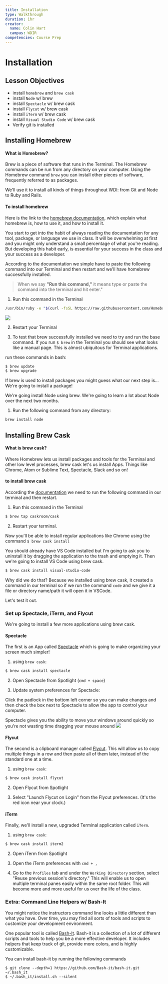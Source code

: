 ```yaml
---
title: Installation
type: Walkthrough
duration: 1hr
creator:
  name: Colin Hart
  campus: WDIR
competencies: Course Prep
---
```


# Installation

## Lesson Objectives

- install `homebrew` and `brew cask`
- install `Node` w/ brew
- install `Spectacle` w/ brew cask
- install `Flycut` w/ brew cask
- install `iTerm` w/ brew cask
- install `Visual Studio Code` w/ brew cask
- Verify git is installed


## Installing Homebrew
#### What is Homebrew?

Brew is a piece of software that runs in the Terminal. The Homebrew commands can be run from any directory on your computer. Using the Homebrew command `brew` you can install other pieces of software, frequently referred to as packages.

We'll use it to install all kinds of things throughout WDI: from Git and Node to Ruby and Rails.


#### To install homebrew

Here is the link to the [homebrew documentation](http://brew.sh/), which explain what homebrew is, how to use it, and how to install it.

You start to get into the habit of always reading the documentation for any tool, package, or language we use in class. It will be overwhelming at first and you might only understand a small percentage of what you're reading. But developing this habit early, is essential for your success in the class and your success as a developer.


According to the documentation we simple have to paste the following command into our Terminal and then restart and we'll have homebrew successfully installed.

> When we say **"Run this command,"** it means type or paste the command into the terminal and hit enter."

1. Run this command in the Terminal

  ```bash
  /usr/bin/ruby -e "$(curl -fsSL https://raw.githubusercontent.com/Homebrew/install/master/install)"
  ```

  ![](.md_resources/brew_install.gif)

2. Restart your Terminal

3. To test that brew successfully installed we need to try and run the base command. If you run `$ brew` in the Terminal you should see what looks like a manual page. This is almost ubiquitous for Terminal applications.

  run these commands in bash:

  ```bash
  $ brew update
  $ brew upgrade
  ```

If brew is used to install packages you might guess what our next step is... We're going to install a package!

We're going install Node using brew. We're going to learn a lot about Node over the next two months.

1. Run the following command from any directory:

  ```bash
  brew install node
  ```

## Installing Brew Cask
#### What is brew cask?

Where Homebrew lets us install packages and tools for the Terminal and other low level processes, brew cask let's us install Apps. Things like Chrome, Atom or Sublime Text, Spectacle, Slack and so on!


#### to install brew cask

According the [documentation](https://caskroom.github.io/) we need to run the following command in our terminal and then restart.

1. Run this command in the Terminal

  ```bash
  $ brew tap caskroom/cask
  ```

2. Restart your terminal.

Now you'll be able to install regular applications like Chrome using the command `$ brew cask install`

You should already have VS Code installed but I'm going to ask you to uninstall it by dragging the application to the trash and emptying it. Then we're going to install VS Code using brew cask.

```bash
$ brew cask install visual-studio-code
```

Why did we do that? Because we installed using brew cask, it created a command in our terminal so if we run the command `code` and we give it a file or directory name/path it will open it in VSCode.

Let's test it out.

### Set up Spectacle, iTerm, and Flycut

We're going to install a few more applications using brew cask. 

#### Spectacle

The first is an App called [Spectacle](https://github.com/eczarny/spectacle) which is going to make organizing your screen much simpler!

1. using `brew cask`:
  ```bash
  $ brew cask install spectacle
  ```
  
2. Open Spectacle from Spotlight (`cmd + space`)

3. Update system preferences for Spectacle:

  Click the padlock in the bottom left corner so you can make changes and then check the box next to Spectacle to allow the app to control your computer.

  Spectacle gives you the ability to move your windows around quickly so you're not wasting time dragging your mouse around
  ![](.md_resources/specs.gif)
  
#### Flycut

The second is a clipboard manager called [Flycut](https://github.com/TermiT/Flycut). This will allow us to copy multiple things in a row and then paste all of them later, instead of the standard one at a time.

1. using `brew cask`:

  ```bash
  $ brew cask install flycut
  ```
  
2. Open Flycut from Spotlight

3. Select "Launch Flycut on Login" from the Flycut preferences. (It's the red icon near your clock.)

#### iTerm

Finally, we'll install a new, upgraded Terminal application called `iTerm`.
1. using `brew cask`:

  ```bash
  $ brew cask install iterm2
  ```
  
2. Open iTerm from Spotlight

3. Open the iTerm preferences with `cmd + ,`

4. Go to the `Profiles` tab and under the `Working Directory` section, select "Reuse previous session's directory." This will enable us to open multiple terminal panes easily within the same root folder. This will become more and more useful for us over the life of the class.

### Extra: Command Line Helpers w/ Bash-It

You might notice the instructors command line looks a little different than what you have.  Over time, you may find all sorts of tools and scripts to customize your development environment.  

One popular tool is called [Bash-It](https://github.com/Bash-it/bash-it). Bash-it is a collection of a lot of different scripts and tools to help you be a more effective developer.  It includes helpers that keep track of git, provide more colors, and is highly customizable.  

You can install bash-it by running the following commands
```
$ git clone --depth=1 https://github.com/Bash-it/bash-it.git ~/.bash_it
$ ~/.bash_it/install.sh --silent
```
